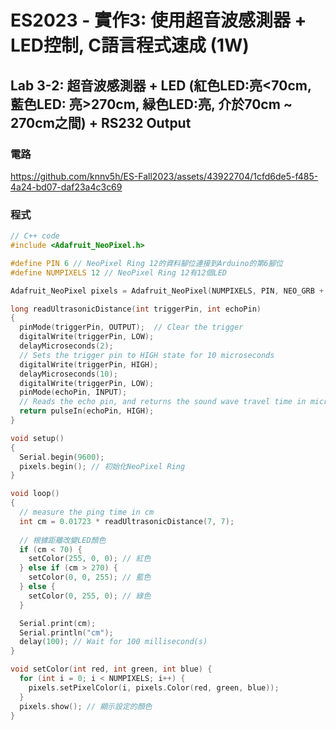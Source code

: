 # ES2023 - 實作3: 使用超音波感測器 + LED控制, C語言程式速成 (1W)

## Lab 3-2: 超音波感測器 + LED (紅色LED:亮<70cm, 藍色LED: 亮>270cm, 緑色LED:亮, 介於70cm ~ 270cm之間) + RS232 Output

### 電路

https://github.com/knnv5h/ES-Fall2023/assets/43922704/1cfd6de5-f485-4a24-bd07-daf23a4c3c69
### 程式
```C
// C++ code
#include <Adafruit_NeoPixel.h>

#define PIN 6 // NeoPixel Ring 12的資料腳位連接到Arduino的第6腳位
#define NUMPIXELS 12 // NeoPixel Ring 12有12個LED

Adafruit_NeoPixel pixels = Adafruit_NeoPixel(NUMPIXELS, PIN, NEO_GRB + NEO_KHZ800);

long readUltrasonicDistance(int triggerPin, int echoPin)
{
  pinMode(triggerPin, OUTPUT);  // Clear the trigger
  digitalWrite(triggerPin, LOW);
  delayMicroseconds(2);
  // Sets the trigger pin to HIGH state for 10 microseconds
  digitalWrite(triggerPin, HIGH);
  delayMicroseconds(10);
  digitalWrite(triggerPin, LOW);
  pinMode(echoPin, INPUT);
  // Reads the echo pin, and returns the sound wave travel time in microseconds
  return pulseIn(echoPin, HIGH);
}

void setup()
{
  Serial.begin(9600);
  pixels.begin(); // 初始化NeoPixel Ring
}

void loop()
{
  // measure the ping time in cm
  int cm = 0.01723 * readUltrasonicDistance(7, 7);
  
  // 根據距離改變LED顏色
  if (cm < 70) {
    setColor(255, 0, 0); // 紅色
  } else if (cm > 270) {
    setColor(0, 0, 255); // 藍色
  } else {
    setColor(0, 255, 0); // 綠色
  }

  Serial.print(cm);
  Serial.println("cm");
  delay(100); // Wait for 100 millisecond(s)
}

void setColor(int red, int green, int blue) {
  for (int i = 0; i < NUMPIXELS; i++) {
    pixels.setPixelColor(i, pixels.Color(red, green, blue));
  }
  pixels.show(); // 顯示設定的顏色
}
```
